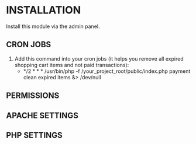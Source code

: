 # INSTALLATION
Install this module via the admin panel.

## CRON JOBS

1. Add this command into your cron jobs (it helps you remove all expired shopping cart items and not paid transactions):
    * */2 * * * /usr/bin/php -f /your_project_root/public/index.php payment clean expired items &> /dev/null

## PERMISSIONS

## APACHE SETTINGS

## PHP SETTINGS

